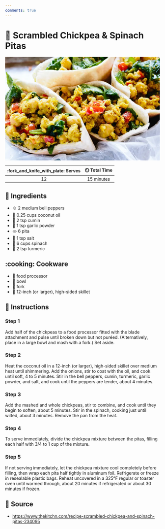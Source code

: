 ```yaml
---
comments: true
---
```

# :stuffed_flatbread: Scrambled Chickpea & Spinach Pitas

![Scrambled Chickpea and Spinach Pitas](../assets/images/scrambled-chickpea-and-spinach-pitas.png)

| :fork_and_knife_with_plate: Serves | :timer_clock: Total Time |
|:------:|:----------:|
|   12   | 15 minutes |

## :salt: Ingredients

- :bell_pepper: 2 medium bell peppers
- :coconut: 0.25 cups coconut oil
- :salt: 2 tsp cumin
- :garlic: 1 tsp garlic powder
- :flatbread: 6 pita
- :salt: 1 tsp salt
- :leafy_green: 6 cups spinach
- :salt: 2 tsp turmeric

## :cooking: Cookware

- :tropical_drink: food processor
- :bowl_with_spoon: bowl
- :fork_and_knife: fork
- :stew: 12-inch (or larger), high-sided skillet

## :pencil: Instructions

### Step 1

Add half of the chickpeas to a food processor fitted with the blade attachment
and pulse until broken down but not puréed. (Alternatively, place in a large
bowl and mash with a fork.) Set aside.

### Step 2

Heat the coconut oil in a 12-inch (or larger), high-sided skillet over medium
heat until shimmering. Add the onions, stir to coat with the oil, and cook until
soft, 4 to 5 minutes. Stir in the bell peppers, cumin, turmeric, garlic powder,
and salt, and cook until the peppers are tender, about 4 minutes.

### Step 3

Add the mashed and whole chickpeas, stir to combine, and cook until they begin
to soften, about 5 minutes. Stir in the spinach, cooking just until wilted,
about 3 minutes. Remove the pan from the heat.

### Step 4

To serve immediately, divide the chickpea mixture between the pitas, filling
each half with 3/4 to 1 cup of the mixture.

### Step 5

If not serving immediately, let the chickpea mixture cool completely before
filling, then wrap each pita half tightly in aluminum foil. Refrigerate or
freeze in resealable plastic bags. Reheat uncovered in a 325°F regular or
toaster oven until warmed through, about 20 minutes if refrigerated or about
30 minutes if frozen.

## :link: Source

- <https://www.thekitchn.com/recipe-scrambled-chickpea-and-spinach-pitas-234095>
